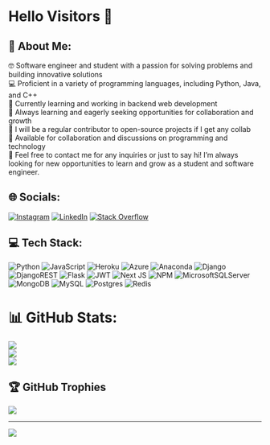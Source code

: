 # Hello Visitors :wave:

## 💫 About Me:
🤓 Software engineer and student with a passion for solving problems and building innovative solutions<br>💻 Proficient in a variety of programming languages, including Python, Java, and C++<br>🤖 Currently learning and working in backend web development<br>🌱 Always learning and eagerly seeking opportunities for collaboration and growth<br>📝 I will be a regular contributor to open-source projects if I get any collab<br>💬 Available for collaboration and discussions on programming and technology<br>💬 Feel free to contact me for any inquiries or just to say hi! I’m always looking for new opportunities to learn and grow as a student and software engineer.


## 🌐 Socials:
[![Instagram](https://img.shields.io/badge/Instagram-%23E4405F.svg?logo=Instagram&logoColor=white)](https://instagram.com/_.mr._.man._) [![LinkedIn](https://img.shields.io/badge/LinkedIn-%230077B5.svg?logo=linkedin&logoColor=white)](https://linkedin.com/in/mohamed-ameer-noufil-n-b262aa218) [![Stack Overflow](https://img.shields.io/badge/-Stackoverflow-FE7A16?logo=stack-overflow&logoColor=white)](https://stackoverflow.com/users/20741006) 

## 💻 Tech Stack:
![Python](https://img.shields.io/badge/python-3670A0?style=for-the-badge&logo=python&logoColor=ffdd54) ![JavaScript](https://img.shields.io/badge/javascript-%23323330.svg?style=for-the-badge&logo=javascript&logoColor=%23F7DF1E) ![Heroku](https://img.shields.io/badge/heroku-%23430098.svg?style=for-the-badge&logo=heroku&logoColor=white) ![Azure](https://img.shields.io/badge/azure-%230072C6.svg?style=for-the-badge&logo=azure-devops&logoColor=white) ![Anaconda](https://img.shields.io/badge/Anaconda-%2344A833.svg?style=for-the-badge&logo=anaconda&logoColor=white) ![Django](https://img.shields.io/badge/django-%23092E20.svg?style=for-the-badge&logo=django&logoColor=white) ![DjangoREST](https://img.shields.io/badge/DJANGO-REST-ff1709?style=for-the-badge&logo=django&logoColor=white&color=ff1709&labelColor=gray) ![Flask](https://img.shields.io/badge/flask-%23000.svg?style=for-the-badge&logo=flask&logoColor=white) ![JWT](https://img.shields.io/badge/JWT-black?style=for-the-badge&logo=JSON%20web%20tokens) ![Next JS](https://img.shields.io/badge/Next-black?style=for-the-badge&logo=next.js&logoColor=white) ![NPM](https://img.shields.io/badge/NPM-%23000000.svg?style=for-the-badge&logo=npm&logoColor=white) ![MicrosoftSQLServer](https://img.shields.io/badge/Microsoft%20SQL%20Sever-CC2927?style=for-the-badge&logo=microsoft%20sql%20server&logoColor=white) ![MongoDB](https://img.shields.io/badge/MongoDB-%234ea94b.svg?style=for-the-badge&logo=mongodb&logoColor=white) ![MySQL](https://img.shields.io/badge/mysql-%2300f.svg?style=for-the-badge&logo=mysql&logoColor=white) ![Postgres](https://img.shields.io/badge/postgres-%23316192.svg?style=for-the-badge&logo=postgresql&logoColor=white) ![Redis](https://img.shields.io/badge/redis-%23DD0031.svg?style=for-the-badge&logo=redis&logoColor=white)
# 📊 GitHub Stats:
![](https://github-readme-stats.vercel.app/api?username=GoAmeer030&theme=dracula&hide_border=true&include_all_commits=true&count_private=true)<br/>
![](https://github-readme-streak-stats.herokuapp.com/?user=GoAmeer030&theme=dracula&hide_border=true)<br/>
![](https://github-readme-stats.vercel.app/api/top-langs/?username=GoAmeer030&theme=dracula&hide_border=true&include_all_commits=true&count_private=true&layout=compact)

## 🏆 GitHub Trophies
![](https://github-profile-trophy.vercel.app/?username=GoAmeer030&theme=dracula&no-frame=true&no-bg=true&margin-w=4)

---
[![](https://visitcount.itsvg.in/api?id=GoAmeer030&icon=2&color=5)](https://visitcount.itsvg.in)

<!-- Proudly created with GPRM ( https://gprm.itsvg.in ) -->
